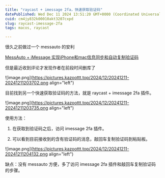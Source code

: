 ```yaml
---
title: "raycast + imessage 2fa，快速获取验证码"
datePublished: Wed Dec 11 2024 13:51:20 GMT+0000 (Coordinated Universal Time)
cuid: cm4jy832k00010akt3207cxpd
slug: raycast-imessage-2fa
tags: macos, raycast

---
```


很久之前做过一个 messauto 的安利

[MessAuto + iMessage 实现iPhone和mac信息同步和自动复制验证码](https://blog.kazoottt.top/blog/messauto-imessage-to-synchronize-iphone-and-mac-messages-and-automatically-copy-captchagraphic-bed-edition/)

但是最近收到评论才发现作者在前段时间删库了

![image.png](https://pictures.kazoottt.top/2024/12/20241211-20241211203702.png align="left")

目前找到另一个快速获取验证码的方法，就是 raycast + imessage 2fa 插件。

![image.png](https://pictures.kazoottt.top/2024/12/20241211-20241211203735.png align="left")

使用方法：

1. 在获取到验证码之后，访问 imessage 2fa 插件。
    
2. 可以看到目前接收到的含有验证码的消息，敲回车复制验证码到粘贴板。
    

![image.png](https://pictures.kazoottt.top/2024/12/20241211-20241211204132.png align="left")

缺点：没有 messauto 方便，多了访问 imessage 2fa 插件和敲回车复制验证码的步骤。
